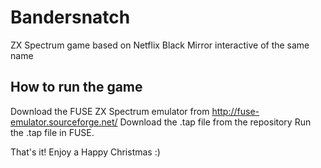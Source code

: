 # Bandersnatch
ZX Spectrum game based on Netflix Black Mirror interactive of the same name

## How to run the game
Download the FUSE ZX Spectrum emulator from http://fuse-emulator.sourceforge.net/ 
Download the .tap file from the repository
Run the .tap file in FUSE.

That's it! Enjoy a Happy Christmas :) 


